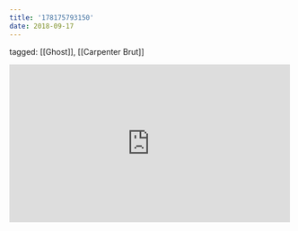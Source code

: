 ```yaml
---
title: '178175793150'
date: 2018-09-17
---
```

tagged: [[Ghost]], [[Carpenter Brut]]
<iframe allow="accelerometer; autoplay; clipboard-write; encrypted-media; gyroscope; picture-in-picture" allowfullscreen="" frameborder="0" height="281" id="youtube_iframe" src="https://www.youtube.com/embed/t8FHSNIc3wI?feature=oembed&amp;enablejsapi=1&amp;origin=https://safe.txmblr.com&amp;wmode=opaque" width="500"></iframe>